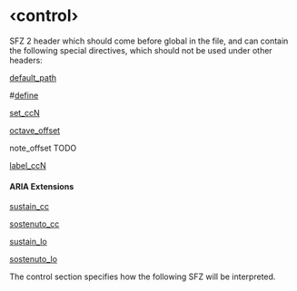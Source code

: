 ---
---
# ‹control›

SFZ 2 header which should come before global in the file, and can contain the
following special directives, which should not be used under other headers:

[default_path](/opcodes/default_path)

#[define](/directives/define)

[set_ccN](/opcodes/set_ccN)

[octave_offset](/opcodes/octave_offset)

note_offset TODO

[label_ccN](/opcodes/label_ccN)

#### ARIA Extensions

[sustain_cc](/opcodes/sustain_cc)

[sostenuto_cc](/opcodes/sostenuto_cc)

[sustain_lo](/opcodes/sustain_lo)

[sostenuto_lo](/opcodes/sostenuto_lo)

The control section specifies how the following SFZ will be interpreted. 
